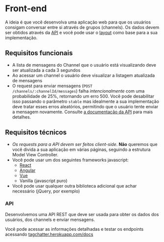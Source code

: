 # Front-end

A ideia é que você desenvolva uma aplicação web para que os usuários consigam conversar entre si através de grupos (channels). Os dados devem ser obtidos através da [API](#api) e você pode usar o [layout](layout) como base para a sua implementação.

## Requisitos funcionais
- A lista de mensagens do Channel que o usuário está visualizando deve ser atualizada a cada 3 segundos
- Ao acessar um channel o usuário deve visualizar a listagem atualizada de mensagens
- O request para enviar mensagens (`POST /channels/:channelId/messages`) falha *intencionalmente* com uma probabilidade de 25%, retornando um erro 500. Você pode desabilitar isso passando o parâmetro `stable` mas idealmente a sua implementação deve tratar esses erros aleatórios, permitindo que o usuário tente enviar a mensagem novamente. Consulte [a documentação da API](https://tagchatter.herokuapp.com/docs/#/channel/post_channels__channelId__messages) para mais detalhes.

## Requisitos técnicos
- *Os requests para a API devem ser feitos client-side*. **Não** queremos que você divida a sua aplicação em várias páginas, seguindo a estrutura Model View Controller.
- Você pode usar um dos seguintes frameworks javascript:
  - [React](https://reactjs.org/)
  - [Angular](https://angularjs.org/)
  - [Vue](https://vuejs.org/)
  - Vanilla (javascript puro)
- Você pode usar qualquer outra biblioteca adicional que achar necessário (jQuery, por exemplo)

### API
Desenvolvemos uma API REST que deve ser usada para obter os dados dos usuários, dos channels e enviar mensagens.

Você pode acessar as informações detalhadas e testar os endpoints acessando [tagchatter.herokuapp.com/docs](https://tagchatter.herokuapp.com/docs/)